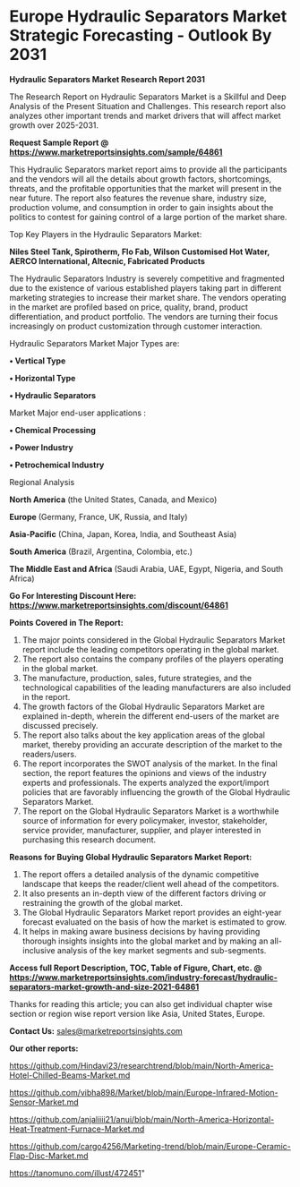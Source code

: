 # Europe Hydraulic Separators Market Strategic Forecasting - Outlook By 2031

<strong>Hydraulic Separators Market Research Report 2031</strong>

The Research Report on Hydraulic Separators Market is a Skillful and Deep Analysis of the Present Situation and Challenges. This research report also analyzes other important trends and market drivers that will affect market growth over 2025-2031.

<strong>Request Sample Report @ <a href=https://www.marketreportsinsights.com/sample/64861>https://www.marketreportsinsights.com/sample/64861</a></strong>

This Hydraulic Separators market report aims to provide all the participants and the vendors will all the details about growth factors, shortcomings, threats, and the profitable opportunities that the market will present in the near future. The report also features the revenue share, industry size, production volume, and consumption in order to gain insights about the politics to contest for gaining control of a large portion of the market share.

Top Key Players in the Hydraulic Separators Market:

<strong>Niles Steel Tank, Spirotherm, Flo Fab, Wilson Customised Hot Water, AERCO International, Altecnic, Fabricated Products</strong>

The Hydraulic Separators Industry is severely competitive and fragmented due to the existence of various established players taking part in different marketing strategies to increase their market share. The vendors operating in the market are profiled based on price, quality, brand, product differentiation, and product portfolio. The vendors are turning their focus increasingly on product customization through customer interaction.

Hydraulic Separators Market Major Types are:

<strong>• Vertical Type

• Horizontal Type

• Hydraulic Separators</strong>

Market Major end-user applications :

<strong>• Chemical Processing

• Power Industry

• Petrochemical Industry</strong>

Regional Analysis

</u><strong><b>North America</b></strong> (the United States, Canada, and Mexico)

<strong><b>Europe </b></strong>(Germany, France, UK, Russia, and Italy)

<strong><b>Asia-Pacific</b></strong> (China, Japan, Korea, India, and Southeast Asia)

<strong><b>South America</b></strong> (Brazil, Argentina, Colombia, etc.)

<strong><b>The Middle East and Africa</b></strong> (Saudi Arabia, UAE, Egypt, Nigeria, and South Africa)

<strong>Go For Interesting Discount Here: <a href=https://www.marketreportsinsights.com/discount/64861>https://www.marketreportsinsights.com/discount/64861</a></strong>

<strong>Points Covered in The Report:</strong>
<ol>
  <li>The major points considered in the Global Hydraulic Separators Market report include the leading competitors operating in the global market.</li>
  <li>The report also contains the company profiles of the players operating in the global market.</li>
  <li>The manufacture, production, sales, future strategies, and the technological capabilities of the leading manufacturers are also included in the report.</li>
  <li>The growth factors of the Global Hydraulic Separators Market are explained in-depth, wherein the different end-users of the market are discussed precisely.</li>
  <li>The report also talks about the key application areas of the global market, thereby providing an accurate description of the market to the readers/users.</li>
  <li>The report incorporates the SWOT analysis of the market. In the final section, the report features the opinions and views of the industry experts and professionals. The experts analyzed the export/import policies that are favorably influencing the growth of the Global Hydraulic Separators Market.</li>
  <li>The report on the Global Hydraulic Separators Market is a worthwhile source of information for every policymaker, investor, stakeholder, service provider, manufacturer, supplier, and player interested in purchasing this research document.</li>
</ol>
<strong>Reasons for Buying Global Hydraulic Separators Market Report:</strong>

<ol>
  <li>The report offers a detailed analysis of the dynamic competitive landscape that keeps the reader/client well ahead of the competitors.</li>
  <li>It also presents an in-depth view of the different factors driving or restraining the growth of the global market.</li>
  <li>The Global Hydraulic Separators Market report provides an eight-year forecast evaluated on the basis of how the market is estimated to grow.</li>
  <li>It helps in making aware business decisions by having providing thorough insights insights into the global market and by making an all-inclusive analysis of the key market segments and sub-segments.</li>
</ol>
<strong>Access full Report Description, TOC, Table of Figure, Chart, etc. @ <a href=https://www.marketreportsinsights.com/industry-forecast/hydraulic-separators-market-growth-and-size-2021-64861>https://www.marketreportsinsights.com/industry-forecast/hydraulic-separators-market-growth-and-size-2021-64861</a></strong>


Thanks for reading this article; you can also get individual chapter wise section or region wise report version like Asia, United States, Europe.

<strong>Contact Us:</strong>
sales@marketreportsinsights.com

<strong>Our other reports:</strong>

<a href=https://github.com/Hindavi23/researchtrend/blob/main/North-America-Hotel-Chilled-Beams-Market.md>https://github.com/Hindavi23/researchtrend/blob/main/North-America-Hotel-Chilled-Beams-Market.md</a>

<a href=https://github.com/vibha898/Market/blob/main/Europe-Infrared-Motion-Sensor-Market.md>https://github.com/vibha898/Market/blob/main/Europe-Infrared-Motion-Sensor-Market.md</a>

<a href=https://github.com/anjaliiii21/anui/blob/main/North-America-Horizontal-Heat-Treatment-Furnace-Market.md>https://github.com/anjaliiii21/anui/blob/main/North-America-Horizontal-Heat-Treatment-Furnace-Market.md</a>

<a href=https://github.com/cargo4256/Marketing-trend/blob/main/Europe-Ceramic-Flap-Disc-Market.md>https://github.com/cargo4256/Marketing-trend/blob/main/Europe-Ceramic-Flap-Disc-Market.md</a>

<a href=https://tanomuno.com/illust/472451>https://tanomuno.com/illust/472451</a>"
